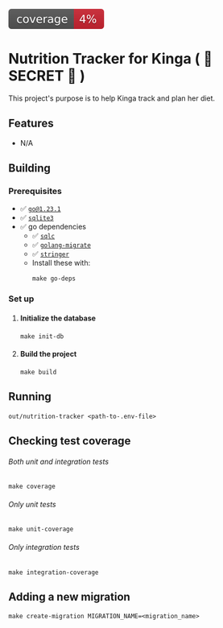 ![coverage](https://raw.githubusercontent.com/szabolcs-horvath/nutrition-tracker/badges/.badges/main/coverage.svg)

# Nutrition Tracker for Kinga ( :shushing_face: SECRET :shushing_face: )
This project's purpose is to help Kinga track and plan her diet.

## Features
- N/A

## Building
### Prerequisites
- :white_check_mark: [`go@1.23.1`](https://go.dev/dl/)
- :white_check_mark: [`sqlite3`](https://command-not-found.com/sqlite3)
- :white_check_mark: go dependencies
  - :white_check_mark: [`sqlc`](https://docs.sqlc.dev/en/latest/)
  - :white_check_mark: [`golang-migrate`](https://github.com/golang-migrate/migrate/)
  - :white_check_mark: [`stringer`](https://pkg.go.dev/golang.org/x/tools/cmd/stringer)
  - Install these with:
    ```shell
    make go-deps
    ```

### Set up
1. #### Initialize the database
    ```shell
    make init-db
    ```

2. #### Build the project
    ```shell
    make build
    ```

## Running
```shell
out/nutrition-tracker <path-to-.env-file>
```

## Checking test coverage
###### Both unit and integration tests
```shell
make coverage
```
###### Only unit tests
```shell
make unit-coverage
```
###### Only integration tests
```shell
make integration-coverage
```

## Adding a new migration
```shell
make create-migration MIGRATION_NAME=<migration_name>
```